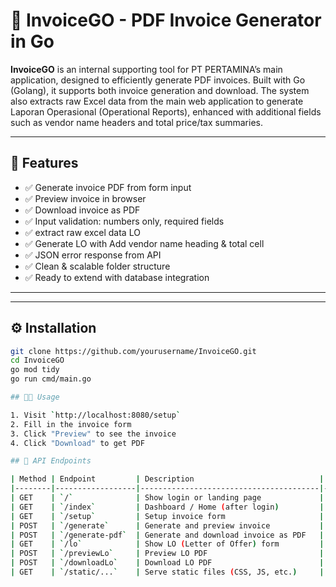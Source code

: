 # 🧾 InvoiceGO - PDF Invoice Generator in Go

**InvoiceGO** is an internal supporting tool for PT PERTAMINA’s main application, designed to efficiently generate PDF invoices. Built with Go (Golang), it supports both invoice generation and download. The system also extracts raw Excel data from the main web application to generate Laporan Operasional (Operational Reports), enhanced with additional fields such as vendor name headers and total price/tax summaries.

---

## 🚀 Features

- ✅ Generate invoice PDF from form input
- ✅ Preview invoice in browser
- ✅ Download invoice as PDF
- ✅ Input validation: numbers only, required fields
- ✅ extract raw excel data LO
- ✅ Generate LO with Add vendor name heading & total cell
- ✅ JSON error response from API
- ✅ Clean & scalable folder structure
- ✅ Ready to extend with database integration

---


---

## ⚙️ Installation

```bash
git clone https://github.com/yourusername/InvoiceGO.git
cd InvoiceGO
go mod tidy
go run cmd/main.go

## 🧑‍💻 Usage

1. Visit `http://localhost:8080/setup`
2. Fill in the invoice form
3. Click "Preview" to see the invoice
4. Click "Download" to get PDF

## 📡 API Endpoints

| Method | Endpoint         | Description                            | Auth Required |
|--------|------------------|----------------------------------------|----------------|
| GET    | `/`              | Show login or landing page             | ❌             |
| GET    | `/index`         | Dashboard / Home (after login)         | ✅             |
| GET    | `/setup`         | Setup invoice form                     | ✅             |
| POST   | `/generate`      | Generate and preview invoice           | ✅             |
| POST   | `/generate-pdf`  | Generate and download invoice as PDF   | ✅             |
| GET    | `/lo`            | Show LO (Letter of Offer) form         | ✅             |
| POST   | `/previewLo`     | Preview LO PDF                         | ✅             |
| POST   | `/downloadLo`    | Download LO PDF                        | ✅             |
| GET    | `/static/...`    | Serve static files (CSS, JS, etc.)     | ❌             |








